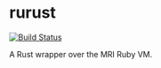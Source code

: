 # rurust

[![Build Status](https://travis-ci.org/dylanmckay/rurust.svg?branch=master)](https://travis-ci.org/dylanmckay/rurust)

A Rust wrapper over the MRI Ruby VM.
